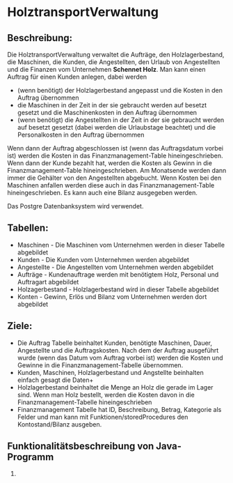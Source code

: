 # HolztransportVerwaltung

## Beschreibung:
Die HolztransportVerwaltung verwaltet die Aufträge, den Holzlagerbestand, die Maschinen, die Kunden, die Angestellten, den Urlaub von Angestellten und die Finanzen vom Unternehmen **Schennet Holz**. Man kann einen Auftrag für einen Kunden anlegen, dabei werden
* (wenn benötigt) der Holzlagerbestand angepasst und die Kosten in den Auftrag übernommen
* die Maschinen in der Zeit in der sie gebraucht werden auf besetzt gesetzt und die Maschinenkosten in den Auftrag übernommen
* (wenn benötigt) die Angestellten in der Zeit in der sie gebraucht werden auf besetzt gesetzt (dabei werden die Urlaubstage beachtet) und die Personalkosten in den Auftrag übernommen

Wenn dann der Auftrag abgeschlossen ist (wenn das Auftragsdatum vorbei ist) werden die Kosten in das Finanzmanagement-Table hineingeschrieben. Wenn dann der Kunde bezahlt hat, werden die Kosten als Gewinn in die Finanzmanagement-Table hineingeschrieben.
Am Monatsende werden dann immer die Gehälter von den Angestellten abgebucht. Wenn Kosten bei den Maschinen anfallen werden diese auch in das Finanzmanagement-Table hineingeschrieben. Es kann auch eine Bilanz ausgegeben werden.

Das Postgre Datenbanksystem wird verwendet. 

## Tabellen:
* Maschinen - Die Maschinen vom Unternehmen werden in dieser Tabelle abgebildet
* Kunden - Die Kunden vom Unternehmen werden abgebildet
* Angestellte - Die Angestellten vom Unternehmen werden abgebildet
* Aufträge - Kundenauftrage werden mit benötigtem Holz, Personal und Auftragart abgebildet
* Holzagerbestand - Holzlagerbestand wird in dieser Tabelle abgebildet
* Konten - Gewinn, Erlös und Bilanz vom Unternehmen werden dort abgebildet

## Ziele:
* Die Auftrag Tabelle beinhaltet Kunden, benötigte Maschinen, Dauer, Angestellte und die Auftragskosten. Nach dem der Auftrag ausgeführt wurde (wenn das Datum vom Auftrag vorbei ist) werden die Kosten und Gewinne in die Finanzmanagement-Tabelle übernommen.
* Kunden, Maschinen, Holzlagerbestand und Angstellte beinhalten einfach gesagt die Daten+
* Holzlagerbestand beinhaltet die Menge an Holz die gerade im Lager sind. Wenn man Holz bestellt, werden die Kosten davon in die Finanzmanagement-Tabelle hineingeschrieben
* Finanzmanagement Tabelle hat ID, Beschreibung, Betrag, Kategorie als Felder und man kann mit Funktionen/storedProcedures den Kontostand/Bilanz ausgeben.

## Funktionalitätsbeschreibung von Java-Programm
1. 
